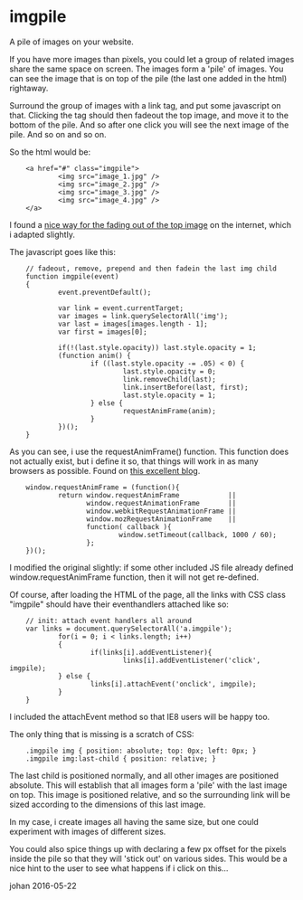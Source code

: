 # imgpile
A pile of images on your website.

If you have more images than pixels, you could let a group of related images share the same space on screen. The images form a 'pile' of images. You can see the image that is on top of the pile (the last one added in the html) rightaway. 

Surround the group of images with a link tag, and put some javascript on that.
Clicking the tag should then fadeout the top image, and move it to the bottom of the pile. And so after one click you will see the next image of the pile. And so on and so on.

So the html would be:

        <a href="#" class="imgpile">
                <img src="image_1.jpg" />
                <img src="image_2.jpg" />
                <img src="image_3.jpg" />
                <img src="image_4.jpg" />
        </a>

I found a [nice way for the fading out of the top image](http://www.chrisbuttery.com/articles/fade-in-fade-out-with-javascript/) on the internet, which i adapted slightly.

The javascript goes like this:

        // fadeout, remove, prepend and then fadein the last img child
        function imgpile(event)
        {
                event.preventDefault();
        
                var link = event.currentTarget;
                var images = link.querySelectorAll('img');
                var last = images[images.length - 1];
                var first = images[0];

                if(!(last.style.opacity)) last.style.opacity = 1;
                (function anim() {
                        if ((last.style.opacity -= .05) < 0) {
                                last.style.opacity = 0;
                                link.removeChild(last);
                                link.insertBefore(last, first);
                                last.style.opacity = 1;
                        } else {
                                requestAnimFrame(anim);
                        }
                })();
        }

As you can see, i use the requestAnimFrame() function. This function does not actually exist, but i define it so, that things will work in as many browsers as possible. Found on [this excellent blog](http://www.paulirish.com/2011/requestanimationframe-for-smart-animating/). 

        window.requestAnimFrame = (function(){
                return window.requestAnimFrame            ||
                       window.requestAnimationFrame       ||
                       window.webkitRequestAnimationFrame ||
                       window.mozRequestAnimationFrame    ||
                       function( callback ){
                               window.setTimeout(callback, 1000 / 60);
                       };
        })();

I modified the original slightly: if some other included JS file already defined window.requestAnimFrame function, then it will not get re-defined.

Of course, after loading the HTML of the page, all the links with CSS class "imgpile" should have their eventhandlers attached like so:

        // init: attach event handlers all around
        var links = document.querySelectorAll('a.imgpile');
                for(i = 0; i < links.length; i++)
                {
                        if(links[i].addEventListener){
                                links[i].addEventListener('click', imgpile);
                } else {
                        links[i].attachEvent('onclick', imgpile);
                }
        }

I included the attachEvent method so that IE8 users will be happy too.

The only thing that is missing is a scratch of CSS:

        .imgpile img { position: absolute; top: 0px; left: 0px; }
        .imgpile img:last-child { position: relative; }

The last child is positioned normally, and all other images are positioned absolute. This will establish that all images form a 'pile' with the last image on top. This image is positioned relative, and so the surrounding link will be sized according to the dimensions of this last image.

In my case, i create images all having the same size, but one could experiment with images of different sizes.

You could also spice things up with declaring a few px offset for the pixels inside the pile so that they will 'stick out' on various sides. This would be a nice hint to the user to see what happens if i click on this...

johan 2016-05-22
